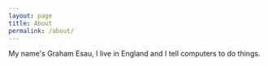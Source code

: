 ```yaml
---
layout: page
title: About
permalink: /about/
---
```


My name's Graham Esau, I live in England and I tell computers to do things.
